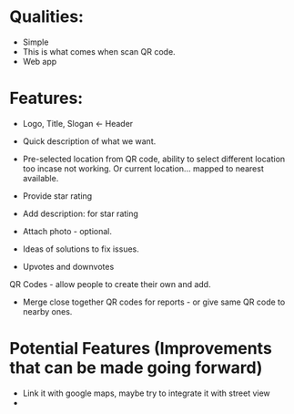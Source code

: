 
# Qualities:

- Simple
- This is what comes when scan QR code.
- Web app

# Features:

- Logo, Title, Slogan <- Header

- Quick description of what we want.

- Pre-selected location from QR code, ability to select different location too incase not working. Or current location... mapped to nearest available.

- Provide star rating
- Add description: for star rating
- Attach photo - optional.
- Ideas of solutions to fix issues.


- Upvotes and downvotes



QR Codes - allow people to create their own and add.
- Merge close together QR codes for reports - or give same QR code to nearby ones.


# Potential Features (Improvements that can be made going forward)

- Link it with google maps, maybe try to integrate it with street view
-  
